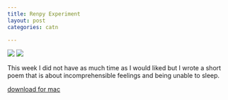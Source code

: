 ```yaml
---
title: Renpy Experiment
layout: post
categories: catn

---
```


![](https://i.imgur.com/lFXsBoF.png)
![](https://i.imgur.com/u57EJVb.png)

This week I did not have as much time as I would liked but I wrote a short poem that is about incomprehensible feelings and being unable to sleep.

[download for mac](https://ufile.io/us82c)
